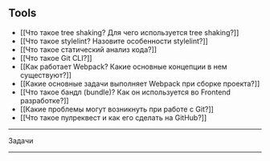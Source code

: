 ## Tools

- [[Что такое tree shaking? Для чего используется tree shaking?]]
- [[Что такое stylelint? Назовите особенности stylelint?]]
- [[Что такое статический анализ кода?]]
- [[Что такое Git CLI?]]
- [[Как работает Webpack? Какие основные концепции в нем существуют?]]
- [[Какие основные задачи выполняет Webpack при сборке проекта?]]
- [[Что такое бандл (bundle)? Как он используется во Frontend разработке?]]
- [[Какие проблемы могут возникнуть при работе с Git?]]
- [[Что такое пулреквест и как его сделать на GitHub?]]

---

Задачи

---
